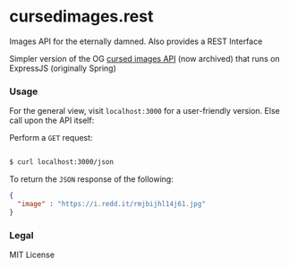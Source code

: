 # cursedimages.rest

Images API for the eternally damned. Also provides a REST Interface

Simpler version of the OG [cursed images API](github.com/rakhadjo/cursed_images_api) (now archived) that runs on ExpressJS (originally Spring)

### Usage

For the general view, visit `localhost:3000` for a user-friendly version. Else call upon the API itself:

Perform a `GET` request:
```sh

$ curl localhost:3000/json

```
To return the `JSON` response of the following:
```json
{
  "image" : "https://i.redd.it/rmjbijhl14j61.jpg"
}
```

### Legal
MIT License
